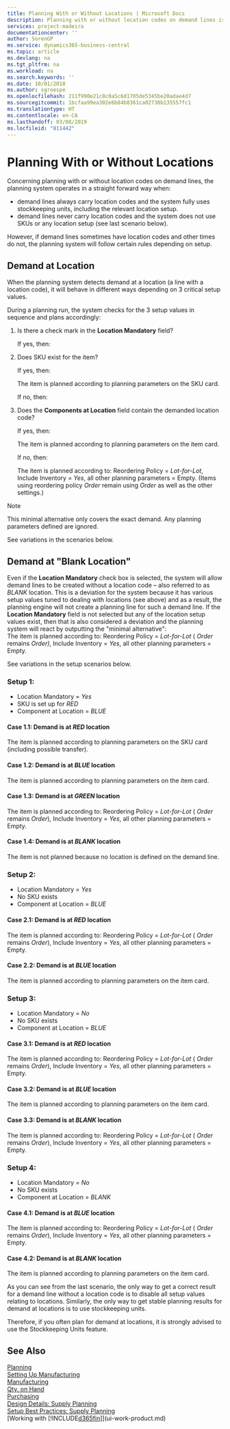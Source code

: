 ```yaml
---
title: Planning With or Without Locations | Microsoft Docs
description: Planning with or without location codes on demand lines is important to understand.
services: project-madeira
documentationcenter: ''
author: SorenGP
ms.service: dynamics365-business-central
ms.topic: article
ms.devlang: na
ms.tgt_pltfrm: na
ms.workload: na
ms.search.keywords: ''
ms.date: 10/01/2018
ms.author: sgroespe
ms.openlocfilehash: 211f990e21c8c0a5c6d1705de5345be20adae4d7
ms.sourcegitcommit: 1bcfaa99ea302e6b84b8361ca02730b135557fc1
ms.translationtype: HT
ms.contentlocale: en-CA
ms.lasthandoff: 03/08/2019
ms.locfileid: "811442"
---
```

# <a name="planning-with-or-without-locations"></a>Planning With or Without Locations
Concerning planning with or without location codes on demand lines, the planning system operates in a straight forward way when:  

-   demand lines always carry location codes and the system fully uses stockkeeping units, including the relevant location setup.  
-   demand lines never carry location codes and the system does not use SKUs or any location setup (see last scenario below).  

However, if demand lines sometimes have location codes and other times do not, the planning system will follow certain rules depending on setup.  

## <a name="demand-at-location"></a>Demand at Location  
When the planning system detects demand at a location (a line with a location code), it will behave in different ways depending on 3 critical setup values.  

During a planning run, the system checks for the 3 setup values in sequence and plans accordingly:  

1.  Is there a check mark in the **Location Mandatory** field?  

    If yes, then:  

2.  Does SKU exist for the item?  

    If yes, then:  

    The item is planned according to planning parameters on the SKU card.  

    If no, then:  

3.  Does the **Components at Location** field contain the demanded location code?  

    If yes, then:  

    The item is planned according to planning parameters on the item card.  

    If no, then:  

    The item is planned according to: Reordering Policy =  *Lot-for-Lot*, Include Inventory =  *Yes*, all other planning parameters = Empty. (Items using reordering policy  *Order* remain using  *Order* as well as the other settings.)  

> [!NOTE]  
>  This minimal alternative only covers the exact demand. Any planning parameters defined are ignored.  

See variations in the scenarios below.  

## <a name="demand-at-blank-location"></a>Demand at "Blank Location"  
Even if the **Location Mandatory** check box is selected, the system will allow demand lines to be created without a location code – also referred to as *BLANK* location. This is a deviation for the system because it has various setup values tuned to dealing with locations (see above) and as a result, the planning engine will not create a planning line for such a demand line. If the **Location Mandatory** field is not selected but any of the location setup values exist, then that is also considered a deviation and the planning system will react by outputting the "minimal alternative":   
The item is planned according to: Reordering Policy =  *Lot-for-Lot* ( *Order* remains *Order)*, Include Inventory =  *Yes*, all other planning parameters = Empty.  

See variations in the setup scenarios below.  

### <a name="setup-1"></a>Setup 1:  

-   Location Mandatory = *Yes*  
-   SKU is set up for  *RED*  
-   Component at Location =  *BLUE*  

#### <a name="case-11-demand-is-at--red-location"></a>Case 1.1: Demand is at  *RED* location  

The item is planned according to planning parameters on the SKU card (including possible transfer).  

#### <a name="case-12-demand-is-at--blue-location"></a>Case 1.2: Demand is at  *BLUE* location  

The item is planned according to planning parameters on the item card.  

#### <a name="case-13-demand-is-at--green-location"></a>Case 1.3: Demand is at  *GREEN* location  

The item is planned according to: Reordering Policy =  *Lot-for-Lot* ( *Order* remains  *Order*), Include Inventory =  *Yes*, all other planning parameters = Empty.  

#### <a name="case-14-demand-is-at--blank-location"></a>Case 1.4: Demand is at  *BLANK* location  

The item is not planned because no location is defined on the demand line.  

### <a name="setup-2"></a>Setup 2:  

-   Location Mandatory = *Yes*  
-   No SKU exists  
-   Component at Location =  *BLUE*  

#### <a name="case-21-demand-is-at--red-location"></a>Case 2.1: Demand is at  *RED* location  

The item is planned according to: Reordering Policy =  *Lot-for-Lot* ( *Order* remains  *Order*), Include Inventory =  *Yes*, all other planning parameters = Empty.  

#### <a name="case-22-demand-is-at--blue-location"></a>Case 2.2: Demand is at  *BLUE* location  

The item is planned according to planning parameters on the item card.  

### <a name="setup-3"></a>Setup 3:  

-   Location Mandatory = *No*  
-   No SKU exists  
-   Component at Location =  *BLUE*  

#### <a name="case-31-demand-is-at--red-location"></a>Case 3.1: Demand is at  *RED* location  

The item is planned according to: Reordering Policy =  *Lot-for-Lot* ( *Order* remains  *Order*), Include Inventory =  *Yes*, all other planning parameters = Empty.  

#### <a name="case-32-demand-is-at--blue-location"></a>Case 3.2: Demand is at  *BLUE* location  

The item is planned according to planning parameters on the item card.  

#### <a name="case-33-demand-is-at--blank-location"></a>Case 3.3: Demand is at  *BLANK* location  

The item is planned according to: Reordering Policy =  *Lot-for-Lot* ( *Order* remains  *Order*), Include Inventory =  *Yes*, all other planning parameters = Empty.  

### <a name="setup-4"></a>Setup 4:  

-   Location Mandatory = *No*  
-   No SKU exists  
-   Component at Location =  *BLANK*  

#### <a name="case-41-demand-is-at--blue-location"></a>Case 4.1: Demand is at  *BLUE* location  

The item is planned according to: Reordering Policy =  *Lot-for-Lot* ( *Order* remains  *Order*), Include Inventory =  *Yes*, all other planning parameters = Empty.  

#### <a name="case-42-demand-is-at--blank-location"></a>Case 4.2: Demand is at  *BLANK* location  

The item is planned according to planning parameters on the item card.  

As you can see from the last scenario, the only way to get a correct result for a demand line without a location code is to disable all setup values relating to locations. Similarly, the only way to get stable planning results for demand at locations is to use stockkeeping units.  

Therefore, if you often plan for demand at locations, it is strongly advised to use the Stockkeeping Units feature.  

## <a name="see-also"></a>See Also
[Planning](production-planning.md)    
[Setting Up Manufacturing](production-configure-production-processes.md)  
[Manufacturing](production-manage-manufacturing.md)    
[Qty. on Hand](inventory-manage-inventory.md)  
[Purchasing](purchasing-manage-purchasing.md)  
[Design Details: Supply Planning](design-details-supply-planning.md)   
[Setup Best Practices: Supply Planning](setup-best-practices-supply-planning.md)  
[Working with [!INCLUDE[d365fin](includes/d365fin_md.md)]](ui-work-product.md)  
